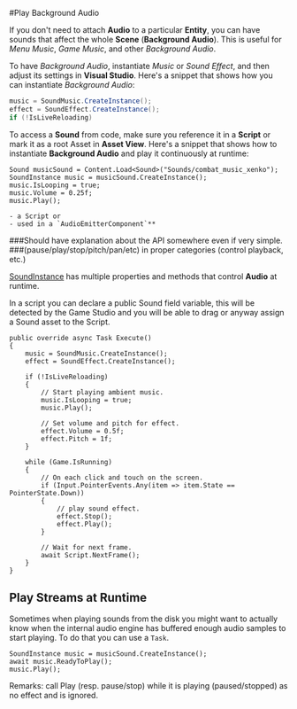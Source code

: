 #Play Background Audio

If you don't need to attach **Audio** to a particular **Entity**,
you can have sounds that affect the whole **Scene** (**Background Audio**).
This is useful for _Menu Music_, _Game Music_, and other _Background Audio_.

To have _Background Audio_, instantiate _Music_ or _Sound Effect_, and then adjust its settings in **Visual Studio**.
Here's a snippet that shows how you can instantiate _Background Audio_:

```cs
music = SoundMusic.CreateInstance();
effect = SoundEffect.CreateInstance();
if (!IsLiveReloading)
```

To access a **Sound** from code, make sure you reference it in a **Script** or mark it as a root Asset in **Asset View**.
Here's a snippet that shows how to instantiate **Background Audio** and play it continuously at runtime:

```
Sound musicSound = Content.Load<Sound>("Sounds/combat_music_xenko");
SoundInstance music = musicSound.CreateInstance();
music.IsLooping = true;
music.Volume = 0.25f;
music.Play();
```

	- a Script or 
	- used in a `AudioEmitterComponent`**

###Should have explanation about the API somewhere even if very simple.
###(pause/play/stop/pitch/pan/etc) in proper categories (control playback, etc.) 

[SoundInstance](xref="SiliconStudio.Xenko.Audio.SoundInstance") has multiple properties and methods that control **Audio** at runtime.


In a script you can declare a public Sound field variable,
this will be detected by the Game Studio and you will be able to drag or anyway assign a Sound asset to the Script.

```
public override async Task Execute()
{
    music = SoundMusic.CreateInstance();
    effect = SoundEffect.CreateInstance();

    if (!IsLiveReloading)
    {
        // Start playing ambient music.
        music.IsLooping = true;
        music.Play();

        // Set volume and pitch for effect.
        effect.Volume = 0.5f;
        effect.Pitch = 1f;
    }

    while (Game.IsRunning)
    {
        // On each click and touch on the screen.
        if (Input.PointerEvents.Any(item => item.State == PointerState.Down))
        {
            // play sound effect.
            effect.Stop();
            effect.Play();
        }

        // Wait for next frame.
        await Script.NextFrame();
    }
}
```



## Play Streams at Runtime
Sometimes when playing sounds from the disk you might want to actually know
when the internal audio engine has buffered enough audio samples to start playing.
To do that you can use a `Task`.
```
SoundInstance music = musicSound.CreateInstance();
await music.ReadyToPlay();
music.Play();
```

Remarks:
call Play (resp. pause/stop) while it is playing (paused/stopped) as no effect and is ignored.
